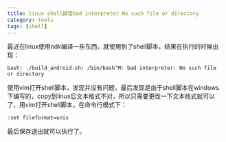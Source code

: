 ```yaml
---
title: linux shell报错bad interpreter No such file or directory
category: tools
tags: [shell]
---
```


最近在linux使用ndk编译一些东西，就使用到了shell脚本，结果在执行的时候出现：
	
	bash: ./build_android.sh: /bin/bash^M: bad interpreter: No such file or directory

使用vim打开shell脚本，发现并没有问题，最后发现是由于shell脚本在windows下编写的，copy到linux后文本格式不对，所以只需要更改一下文本格式就可以了，用vim打开shell脚本，在命令行模式下：

	:set fileformat=unix

最后保存退出就可以执行了。